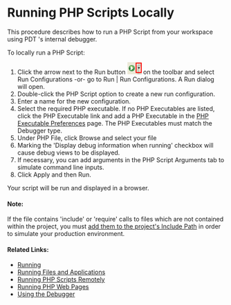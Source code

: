 # Running PHP Scripts Locally

<!--context:running_php_scripts_locally-->

This procedure describes how to run a PHP Script from your workspace using PDT 's internal debugger.

<!--ref-start-->

To locally run a PHP Script:

 1. Click the arrow next to the Run button ![run_icon.png](images/run_icon.png "run_icon.png") on the toolbar and select Run Configurations -or- go to Run | Run Configurations.  A Run dialog will open.
 2. Double-click the PHP Script option to create a new run configuration.
 3. Enter a name for the new configuration.
 4. Select the required PHP executable.   If no PHP Executables are listed, click the PHP Executable link and add a PHP Executable in the [PHP Executable Preferences](../../032-reference/032-preferences/056-php_executables.md) page. The PHP Executables must match the Debugger type.
 5. Under PHP File, click Browse and select your file
 6. Marking the 'Display debug information when running' checkbox will cause debug views to be displayed.
 7. If necessary, you can add arguments in the PHP Script Arguments tab to simulate command line inputs.
 8. Click Apply and then Run.

Your script will be run and displayed in a browser.

<!--ref-end-->

#### Note:

If the file contains 'include' or 'require' calls to files which are not contained within the project, you must [add them to the project's Include Path](../../024-tasks/168-adding_elements_to_a_project_s_include_path.md) in order to simulate your production environment.

<!--links-start-->

#### Related Links:

 * [Running](../../016-concepts/120-running.md)
 * [Running Files and Applications](000-index.md)
 * [Running PHP Scripts Remotely](016-running_php_scripts_remotely.md)
 * [Running PHP Web Pages](024-running_php_web_pages.md)
 * [Using the Debugger](../../024-tasks/152-debugging/000-index.md)

<!--links-end-->
